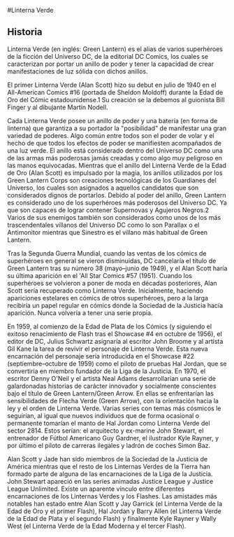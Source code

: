 #Linterna Verde

## Historia 

Linterna Verde (en inglés: Green Lantern) es el alias de varios superhéroes de la ficción del Universo DC, de la editorial DC Comics, los cuales se caracterizan por portar un anillo de poder y tener la capacidad de crear manifestaciones de luz sólida con dichos anillos.

El primer Linterna Verde (Alan Scott) hizo su debut en julio de 1940 en el All-American Comics #16 (portada de Sheldon Moldoff) durante la Edad de Oro del Cómic estadounidense.1​ Su creación se la debemos al guionista Bill Finger y al dibujante Martín Nodell.

Cada Linterna Verde posee un anillo de poder y una batería (en forma de linterna) que garantiza a su portador la "posibilidad" de manifestar una gran variedad de poderes. Algo común entre todos son el poder de volar y el hecho de que todos los efectos de poder se manifiesten acompañados de una luz verde. El anillo está considerado dentro del Universo DC como una de las armas más poderosas jamás creadas y como algo muy peligroso en las manos equivocadas. Mientras que el anillo del Linterna Verde de la Edad de Oro (Alan Scott) es impulsado por la magia, los anillos utilizados por los Green Lantern Corps son creaciones tecnológicas de los Guardianes del Universo, los cuales son asignados a aquellos candidatos que son considerados dignos de portarlos. Debido al poder del anillo, Green Lantern es considerado uno de los superhéroes más poderosos del Universo DC. Ya que son capaces de lograr contener Supernovas y Agujeros Negros.2​ Varios de sus enemigos también son considerados como unos de los más trascendentales villanos del Universo DC como lo son Parallax o el Antimonitor mientras que Sinestro es el villano más habitual de Green Lantern.

Tras la Segunda Guerra Mundial, cuando las ventas de los cómics de superhéroes en general se vieron disminuidas, DC cancelaría el título de Green Lantern tras su número 38 (mayo–junio de 1949), y el Alan Scott haría su última aparición en el 'All Star Comics #57 (1951). Cuando los superhéroes se volvieron a poner de moda en décadas posteriores, Alan Scott sería recuperado como Linterna Verde. Inicialmente, haciendo apariciones estelares en cómics de otros superhéroes, pero a la larga recibiría un papel regular en cómics donde la Sociedad de la Justicia hacía aparición. Nunca volvería a tener una serie propia.

En 1959, al comienzo de la Edad de Plata de los Cómics (y siguiendo el exitoso renacimiento de Flash tras el Showcase #4 en octubre de 1956), el editor de DC, Julius Schwartz asignaría al escritor John Broome y al artista Gil Kane la tarea de revivir el personaje de Linterna Verde. Esta nueva encarnación del personaje sería introducida en el Showcase #22 (septiembre–octubre de 1959) como el piloto de pruebas Hal Jordan, que se convertiría en miembro fundador de la Liga de la Justicia. En 1970, el escritor Denny O'Neil y el artista Neal Adams desarrollarían una serie de galardonadas historias de carácter innovador y socialmente conscientes bajo el título de Green Lantern/Green Arrow. En ellas se enfrentarían las sensibilidades de Flecha Verde (Green Arrow), con la orientación hacia la ley y el orden de Linterna Verde. Varias series con temas más cósmicos le seguirían, al igual que nuevos individuos que de forma ocasional o permanente tomarían el manto de Hal Jordan como Linterna Verde del sector 2814. Estos serían: el arquitecto y ex-marine John Stewart, el entrenador de Fútbol Americano Guy Gardner, el ilustrador Kyle Rayner, y por último el piloto de carreras ilegales y ladrón de coches Simon Baz.

Alan Scott y Jade han sido miembros de la Sociedad de la Justicia de América mientras que el resto de los Linternas Verdes de la Tierra han formado parte de alguna de las encarnaciones de la Liga de la Justicia. John Stewart apareció en las series animadas Justice League y Justice League Unlimited. Existe un aparente vínculo entre diferentes encarnaciones de los Linternas Verdes y los Flashes. Las amistades más notables han estado entre Alan Scott y Jay Garrick (el Linterna Verde de la Edad de Oro y el primer Flash), Hal Jordan y Barry Allen (el Linterna Verde de la Edad de Plata y el segundo Flash) y finalmente Kyle Rayner y Wally West (el Linterna Verde de la Edad Moderna y el tercer Flash).